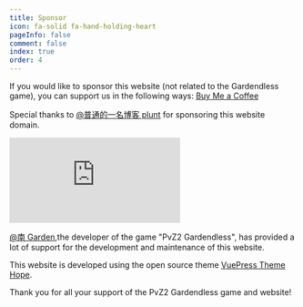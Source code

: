 ```yaml
---
title: Sponsor
icon: fa-solid fa-hand-holding-heart
pageInfo: false
comment: false
index: true
order: 4
---
```


If you would like to sponsor this website (not related to the Gardendless game), you can support us in the following ways:
[Buy Me a Coffee](https://buymeacoffee.com/gaozih)

Special thanks to [@普通的一名博客 plunt](https://space.bilibili.com/451272694) for sponsoring this website domain.

<div class="video-container">
    <iframe class="youtube-video" src="https://www.youtube.com/embed/I-psjVIRAPg?si=TCgPbna_tHWaltkW" title="YouTube video player" frameborder="0" allow="accelerometer; autoplay; clipboard-write; encrypted-media; gyroscope; picture-in-picture; web-share" referrerpolicy="strict-origin-when-cross-origin" allowfullscreen></iframe>
</div>

[@南 Garden](https://space.bilibili.com/355909245),the developer of the game "PvZ2 Gardendless", has provided a lot of support for the development and maintenance of this website.

This website is developed using the open source theme [VuePress Theme Hope](https://theme-hope.vuejs.press/).

Thank you for all your support of the PvZ2 Gardendless game and website!
